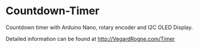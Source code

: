 # Countdown-Timer
Countdown timer with Arduino Nano, rotary encoder and I2C OLED Display.

Detailed information can be found at http://VegardRogne.com/Timer
